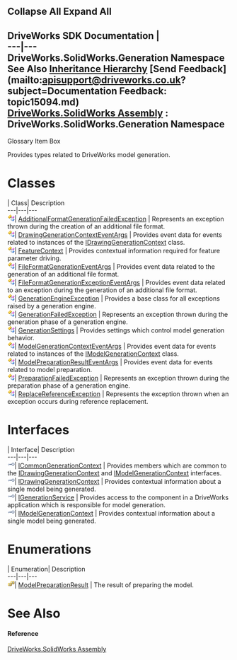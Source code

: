 Collapse All Expand All  
---  
DriveWorks SDK Documentation  |   
---|---  
DriveWorks.SolidWorks.Generation Namespace   
See Also [Inheritance Hierarchy](topic15095.md) [Send Feedback](mailto:apisupport@driveworks.co.uk?subject=Documentation Feedback: topic15094.md)  
[DriveWorks.SolidWorks Assembly](topic13342.md) : DriveWorks.SolidWorks.Generation Namespace  
---  
  
Glossary Item Box

Provides types related to DriveWorks model generation. 

# Classes

| Class| Description  
---|---|---  
![Class](dotnetimages/Class.gif)| [AdditionalFormatGenerationFailedException](topic15170.md) | Represents an exception thrown during the creation of an additional file format.  
![Class](dotnetimages/Class.gif)| [DrawingGenerationContextEventArgs](topic15180.md) | Provides event data for events related to instances of the [IDrawingGenerationContext](topic15135.md) class.  
![Class](dotnetimages/Class.gif)| [FeatureContext](topic15189.md) | Provides contextual information required for feature parameter driving.  
![Class](dotnetimages/Class.gif)| [FileFormatGenerationEventArgs](topic15202.md) | Provides event data related to the generation of an additional file format.  
![Class](dotnetimages/Class.gif)| [FileFormatGenerationExceptionEventArgs](topic15210.md) | Provides event data related to an exception during the generation of an additional file format.  
![Class](dotnetimages/Class.gif)| [GenerationEngineException](topic15218.md) | Provides a base class for all exceptions raised by a generation engine.  
![Class](dotnetimages/Class.gif)| [GenerationFailedException](topic15228.md) | Represents an exception thrown during the generation phase of a generation engine.  
![Class](dotnetimages/Class.gif)| [GenerationSettings](topic15238.md) | Provides settings which control model generation behavior.  
![Class](dotnetimages/Class.gif)| [ModelGenerationContextEventArgs](topic15264.md) | Provides event data for events related to instances of the [IModelGenerationContext](topic15157.md) class.  
![Class](dotnetimages/Class.gif)| [ModelPreparationResultEventArgs](topic15272.md) | Provides event data for events related to model preparation.  
![Class](dotnetimages/Class.gif)| [PreparationFailedException](topic15281.md) | Represents an exception thrown during the preparation phase of a generation engine.  
![Class](dotnetimages/Class.gif)| [ReplaceReferenceException](topic15291.md) | Represents the exception thrown when an exception occurs during reference replacement.  
  
# Interfaces

| Interface| Description  
---|---|---  
![Interface](dotnetimages/Interface.gif)| [ICommonGenerationContext](topic15096.md) | Provides members which are common to the [IDrawingGenerationContext](topic15135.md) and [IModelGenerationContext](topic15157.md) interfaces.  
![Interface](dotnetimages/Interface.gif)| [IDrawingGenerationContext](topic15135.md) | Provides contextual information about a single model being generated.  
![Interface](dotnetimages/Interface.gif)| [IGenerationService](topic15147.md) | Provides access to the component in a DriveWorks application which is responsible for model generation.  
![Interface](dotnetimages/Interface.gif)| [IModelGenerationContext](topic15157.md) | Provides contextual information about a single model being generated.  
  
# Enumerations

| Enumeration| Description  
---|---|---  
![Enumeration](dotnetimages/Enumeration.gif)| [ModelPreparationResult](topic15169.md) | The result of preparing the model.  
  
# See Also

#### Reference

[DriveWorks.SolidWorks Assembly](topic13342.md)


